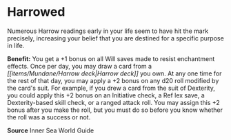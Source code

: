﻿---
cssclass: [feats]

---
# Harrowed

Numerous Harrow readings early in your life seem to have hit the mark precisely, increasing your belief that you are destined for a specific purpose in life.

**Benefit:** You get a +1 bonus on all Will saves made to resist enchantment effects. Once per day, you may draw a card from a _[[items/Mundane/Harrow deck|Harrow deck]]_ you own. At any one time for the rest of that day, you may apply a +2 bonus on any d20 roll modified by the card's suit. For example, if you drew a card from the suit of Dexterity, you could apply this +2 bonus on an Initiative check, a Ref lex save, a Dexterity-based skill check, or a ranged attack roll. You may assign this +2 bonus after you make the roll, but you must do so before you know whether the roll was a success or not.

**Source** Inner Sea World Guide